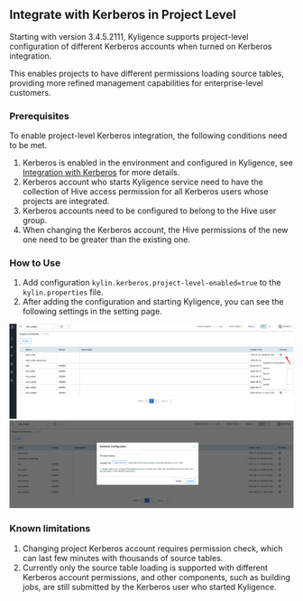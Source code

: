 ## Integrate with Kerberos in Project Level

Starting with version 3.4.5.2111, Kyligence supports project-level configuration of different Kerberos accounts when turned on Kerberos integration.

This enables projects to have different permissions loading source tables, providing more refined management capabilities for enterprise-level customers.

### Prerequisites

To enable project-level Kerberos integration, the following conditions need to be met.

1. Kerberos is enabled in the environment and configured in Kyligence, see [Integration with Kerberos](kerberos.en.md) for more details.
2. Kerberos account who starts Kyligence service need to have the collection of Hive access permission for all Kerberos users whose projects are integrated.
3. Kerberos accounts need to be configured to belong to the Hive user group.
4. When changing the Kerberos account, the Hive permissions of the new one need to be greater than the existing one.

### How to Use

1. Add configuration `kylin.kerberos.project-level-enabled=true` to the `kylin.properties` file.
2. After adding the configuration and starting Kyligence, you can see the following settings in the setting page.

![Project_with_kerberos](images/kerberos/kerberos.en.png)
![Kerberos_Keytab](images/kerberos/kerberos_keytab.en.png)

### Known limitations

1. Changing project Kerberos account requires permission check, which can last few minutes with thousands of source tables.
2. Currently only the source table loading is supported with different Kerberos account permissions, and other components, such as building jobs, are still submitted by the Kerberos user who started Kyligence.
